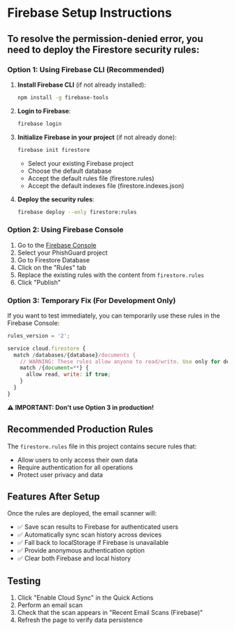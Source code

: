# Firebase Setup Instructions

## To resolve the permission-denied error, you need to deploy the Firestore security rules:

### Option 1: Using Firebase CLI (Recommended)

1. **Install Firebase CLI** (if not already installed):
   ```bash
   npm install -g firebase-tools
   ```

2. **Login to Firebase**:
   ```bash
   firebase login
   ```

3. **Initialize Firebase in your project** (if not already done):
   ```bash
   firebase init firestore
   ```
   - Select your existing Firebase project
   - Choose the default database
   - Accept the default rules file (firestore.rules)
   - Accept the default indexes file (firestore.indexes.json)

4. **Deploy the security rules**:
   ```bash
   firebase deploy --only firestore:rules
   ```

### Option 2: Using Firebase Console

1. Go to the [Firebase Console](https://console.firebase.google.com)
2. Select your PhishGuard project
3. Go to Firestore Database
4. Click on the "Rules" tab
5. Replace the existing rules with the content from `firestore.rules`
6. Click "Publish"

### Option 3: Temporary Fix (For Development Only)

If you want to test immediately, you can temporarily use these rules in the Firebase Console:

```javascript
rules_version = '2';

service cloud.firestore {
  match /databases/{database}/documents {
    // WARNING: These rules allow anyone to read/write. Use only for development!
    match /{document=**} {
      allow read, write: if true;
    }
  }
}
```

**⚠️ IMPORTANT: Don't use Option 3 in production!**

## Recommended Production Rules

The `firestore.rules` file in this project contains secure rules that:
- Allow users to only access their own data
- Require authentication for all operations
- Protect user privacy and data

## Features After Setup

Once the rules are deployed, the email scanner will:
- ✅ Save scan results to Firebase for authenticated users
- ✅ Automatically sync scan history across devices
- ✅ Fall back to localStorage if Firebase is unavailable
- ✅ Provide anonymous authentication option
- ✅ Clear both Firebase and local history

## Testing

1. Click "Enable Cloud Sync" in the Quick Actions
2. Perform an email scan
3. Check that the scan appears in "Recent Email Scans (Firebase)"
4. Refresh the page to verify data persistence
